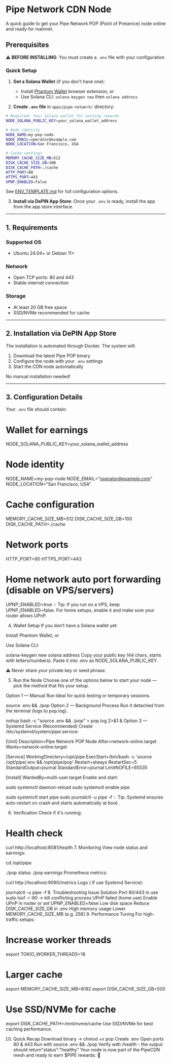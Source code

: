 # Pipe Network CDN Node

A quick guide to get your Pipe Network POP (Point of Presence) node online and ready for mainnet.

## Prerequisites

⚠️ **BEFORE INSTALLING**: You must create a `.env` file with your configuration.

### Quick Setup

1. **Get a Solana Wallet** (if you don't have one):
   - Install [Phantom Wallet](https://phantom.app/) browser extension, or
   - Use Solana CLI: `solana-keygen new` then `solana address`

2. **Create `.env` file** in `apps/pipe-network/` directory:

```bash
# Required: Your Solana wallet for earning rewards
NODE_SOLANA_PUBLIC_KEY=your_solana_wallet_address

# Node identity
NODE_NAME=my-pop-node
NODE_EMAIL=operator@example.com
NODE_LOCATION=San Francisco, USA

# Cache settings
MEMORY_CACHE_SIZE_MB=512
DISK_CACHE_SIZE_GB=100
DISK_CACHE_PATH=./cache
HTTP_PORT=80
HTTPS_PORT=443
UPNP_ENABLED=false
```

See [ENV_TEMPLATE.md](ENV_TEMPLATE.md) for full configuration options.

3. **Install via DePIN App Store**: Once your `.env` is ready, install the app from the app store interface.

---

## 1. Requirements

### Supported OS
- Ubuntu 24.04+ or Debian 11+

### Network
- Open TCP ports: 80 and 443
- Stable internet connection

### Storage
- At least 20 GB free space
- SSD/NVMe recommended for cache

---

## 2. Installation via DePIN App Store

The installation is automated through Docker. The system will:
1. Download the latest Pipe POP binary
2. Configure the node with your `.env` settings
3. Start the CDN node automatically

No manual installation needed!

---

## 3. Configuration Details

Your `.env` file should contain:

# Wallet for earnings
NODE_SOLANA_PUBLIC_KEY=your_solana_wallet_address

# Node identity
NODE_NAME=my-pop-node
NODE_EMAIL="operator@example.com"
NODE_LOCATION="San Francisco, USA"

# Cache configuration
MEMORY_CACHE_SIZE_MB=512
DISK_CACHE_SIZE_GB=100
DISK_CACHE_PATH=./cache

# Network ports
HTTP_PORT=80
HTTPS_PORT=443

# Home network auto port forwarding (disable on VPS/servers)
UPNP_ENABLED=true
💡 Tip: If you run on a VPS, keep UPNP_ENABLED=false. For home setups, enable it and make sure your router allows UPnP.

4. Wallet Setup
If you don’t have a Solana wallet yet:

Install Phantom Wallet, or

Use Solana CLI:

solana-keygen new
solana address
Copy your public key (44 chars, starts with letters/numbers). Paste it into .env as NODE_SOLANA_PUBLIC_KEY.

⚠️ Never share your private key or seed phrase.

5. Run the Node
Choose one of the options below to start your node — pick the method that fits your setup.

Option 1 — Manual Run
Ideal for quick testing or temporary sessions.

source .env && ./pop
Option 2 — Background Process
Run it detached from the terminal (logs to pop.log).

nohup bash -c "source .env && ./pop" > pop.log 2>&1 &
Option 3 — Systemd Service (Recommended)
Create /etc/systemd/system/pipe.service:

[Unit]
Description=Pipe Network POP Node
After=network-online.target
Wants=network-online.target

[Service]
WorkingDirectory=/opt/pipe
ExecStart=/bin/bash -c 'source /opt/pipe/.env && /opt/pipe/pop'
Restart=always
RestartSec=5
StandardOutput=journal
StandardError=journal
LimitNOFILE=65535

[Install]
WantedBy=multi-user.target
Enable and start:

sudo systemctl daemon-reload
sudo systemctl enable pipe

sudo systemctl start pipe
sudo journalctl -u pipe -f
💡 Tip: Systemd ensures auto-restart on crash and starts automatically at boot.

6. Verification
Check if it's running:

# Health check
curl http://localhost:8081/health
7. Monitoring
View node status and earnings:

cd /opt/pipe

./pop status
./pop earnings
Prometheus metrics:

curl http://localhost:9090/metrics
Logs ( If use Systemd Service):

journalctl -u pipe -f
8. Troubleshooting
Issue	Solution
Port 80/443 in use	sudo lsof -i :80 → kill conflicting process
UPnP failed (home use)	Enable UPnP in router or set UPNP_ENABLED=false
Low disk space	Reduce DISK_CACHE_SIZE_GB in .env
High memory usage	Lower MEMORY_CACHE_SIZE_MB (e.g. 256)
9. Performance Tuning
For high-traffic setups:

# Increase worker threads
export TOKIO_WORKER_THREADS=16

# Larger cache
export MEMORY_CACHE_SIZE_MB=8192
export DISK_CACHE_SIZE_GB=500

# Use SSD/NVMe for cache
export DISK_CACHE_PATH=/mnt/nvme/cache
Use SSD/NVMe for best caching performance.

10. Quick Recap
Download binary -> chmod +x pop
Create .env
Open ports 80 & 443
Run with source .env && ./pop
Verify with /health - the output should return"status":"healthy"
Your node is now part of the PipeCDN mesh and ready to earn $PIPE rewards. 🚀